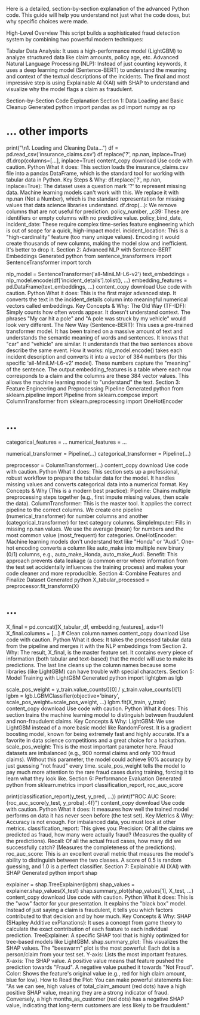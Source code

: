 Here is a detailed, section-by-section explanation of the advanced Python code. This guide will help you understand not just what the code does, but why specific choices were made.

High-Level Overview
This script builds a sophisticated fraud detection system by combining two powerful modern techniques:

Tabular Data Analysis: It uses a high-performance model (LightGBM) to analyze structured data like claim amounts, policy age, etc.
Advanced Natural Language Processing (NLP): Instead of just counting keywords, it uses a deep learning model (Sentence-BERT) to understand the meaning and context of the textual descriptions of the incidents.
The final and most impressive step is using Explainable AI (XAI) with SHAP to understand and visualize why the model flags a claim as fraudulent.

Section-by-Section Code Explanation
Section 1: Data Loading and Basic Cleanup
Generated python
import pandas as pd
import numpy as np
# ... other imports

print("\n1. Loading and Cleaning Data...")
df = pd.read_csv('insurance_claims.csv')
df.replace('?', np.nan, inplace=True)
df.drop(columns=[...], inplace=True)
content_copy
download
Use code with caution.
Python
What it does: This section loads the insurance_claims.csv file into a pandas DataFrame, which is the standard tool for working with tabular data in Python.
Key Steps & Why:
df.replace('?', np.nan, inplace=True): The dataset uses a question mark '?' to represent missing data. Machine learning models can't work with this. We replace it with np.nan (Not a Number), which is the standard representation for missing values that data science libraries understand.
df.drop(...): We remove columns that are not useful for prediction.
policy_number, _c39: These are identifiers or empty columns with no predictive value.
policy_bind_date, incident_date: These require complex time-series feature engineering which is out of scope for a quick, high-impact model.
incident_location: This is a "high-cardinality" feature (too many unique values). Encoding it would create thousands of new columns, making the model slow and inefficient. It's better to drop it.
Section 2: Advanced NLP with Sentence-BERT Embeddings
Generated python
from sentence_transformers import SentenceTransformer
import torch

nlp_model = SentenceTransformer('all-MiniLM-L6-v2')
text_embeddings = nlp_model.encode(df['incident_details'].tolist(), ...)
embedding_features = pd.DataFrame(text_embeddings, ...)
content_copy
download
Use code with caution.
Python
What it does: This is the first major advanced step. It converts the text in the incident_details column into meaningful numerical vectors called embeddings.
Key Concepts & Why:
The Old Way (TF-IDF): Simply counts how often words appear. It doesn't understand context. The phrases "My car hit a pole" and "A pole was struck by my vehicle" would look very different.
The New Way (Sentence-BERT): This uses a pre-trained transformer model. It has been trained on a massive amount of text and understands the semantic meaning of words and sentences.
It knows that "car" and "vehicle" are similar.
It understands that the two sentences above describe the same event.
How it works: nlp_model.encode() takes each incident description and converts it into a vector of 384 numbers (for this specific 'all-MiniLM-L6-v2' model). These numbers capture the "meaning" of the sentence. The output embedding_features is a table where each row corresponds to a claim and the columns are these 384 vector values. This allows the machine learning model to "understand" the text.
Section 3: Feature Engineering and Preprocessing Pipeline
Generated python
from sklearn.pipeline import Pipeline
from sklearn.compose import ColumnTransformer
from sklearn.preprocessing import OneHotEncoder
# ...

categorical_features = ...
numerical_features = ...

numerical_transformer = Pipeline(...)
categorical_transformer = Pipeline(...)

preprocessor = ColumnTransformer(...)
content_copy
download
Use code with caution.
Python
What it does: This section sets up a professional, robust workflow to prepare the tabular data for the model. It handles missing values and converts categorical data into a numerical format.
Key Concepts & Why (This is a modern best practice):
Pipeline: Chains multiple preprocessing steps together (e.g., first impute missing values, then scale the data).
ColumnTransformer: This is the master tool. It applies the correct pipeline to the correct columns. We create one pipeline (numerical_transformer) for number columns and another (categorical_transformer) for text category columns.
SimpleImputer: Fills in missing np.nan values. We use the average (mean) for numbers and the most common value (most_frequent) for categories.
OneHotEncoder: Machine learning models don't understand text like "Honda" or "Audi". One-hot encoding converts a column like auto_make into multiple new binary (0/1) columns, e.g., auto_make_Honda, auto_make_Audi.
Benefit: This approach prevents data leakage (a common error where information from the test set accidentally influences the training process) and makes your code cleaner and more reproducible.
Section 4: Combine Features and Finalize Dataset
Generated python
X_tabular_processed = preprocessor.fit_transform(X)
# ...
X_final = pd.concat([X_tabular_df, embedding_features], axis=1)
X_final.columns = [...] # Clean column names
content_copy
download
Use code with caution.
Python
What it does: It takes the processed tabular data from the pipeline and merges it with the NLP embeddings from Section 2.
Why: The result, X_final, is the master feature set. It contains every piece of information (both tabular and text-based) that the model will use to make its predictions. The last line cleans up the column names because some libraries (like LightGBM) can have trouble with special characters.
Section 5: Model Training with LightGBM
Generated python
import lightgbm as lgb

scale_pos_weight = y_train.value_counts()[0] / y_train.value_counts()[1]
lgbm = lgb.LGBMClassifier(objective='binary', scale_pos_weight=scale_pos_weight, ...)
lgbm.fit(X_train, y_train)
content_copy
download
Use code with caution.
Python
What it does: This section trains the machine learning model to distinguish between fraudulent and non-fraudulent claims.
Key Concepts & Why:
LightGBM: We use LightGBM instead of a more basic model like RandomForest. It is a gradient boosting model, known for being extremely fast and highly accurate. It's a favorite in data science competitions and a great choice for a hackathon.
scale_pos_weight: This is the most important parameter here. Fraud datasets are imbalanced (e.g., 900 normal claims and only 100 fraud claims). Without this parameter, the model could achieve 90% accuracy by just guessing "not fraud" every time. scale_pos_weight tells the model to pay much more attention to the rare fraud cases during training, forcing it to learn what they look like.
Section 6: Performance Evaluation
Generated python
from sklearn.metrics import classification_report, roc_auc_score

print(classification_report(y_test, y_pred, ...))
print(f"ROC AUC Score: {roc_auc_score(y_test, y_proba):.4f}")
content_copy
download
Use code with caution.
Python
What it does: It measures how well the trained model performs on data it has never seen before (the test set).
Key Metrics & Why:
Accuracy is not enough. For imbalanced data, you must look at other metrics.
classification_report: This gives you:
Precision: Of all the claims we predicted as fraud, how many were actually fraud? (Measures the quality of the predictions).
Recall: Of all the actual fraud cases, how many did we successfully catch? (Measures the completeness of the predictions).
roc_auc_score: This is an excellent overall metric that measures the model's ability to distinguish between the two classes. A score of 0.5 is random guessing, and 1.0 is a perfect classifier.
Section 7: Explainable AI (XAI) with SHAP
Generated python
import shap

explainer = shap.TreeExplainer(lgbm)
shap_values = explainer.shap_values(X_test)
shap.summary_plot(shap_values[1], X_test, ...)
content_copy
download
Use code with caution.
Python
What it does: This is the "wow" factor for your presentation. It explains the "black box" model. Instead of just saying a claim is fraudulent, it tells you which factors contributed to that decision and by how much.
Key Concepts & Why:
SHAP (SHapley Additive exPlanations): It uses a concept from game theory to calculate the exact contribution of each feature to each individual prediction.
TreeExplainer: A specific SHAP tool that is highly optimized for tree-based models like LightGBM.
shap.summary_plot: This visualizes the SHAP values. The "beeswarm" plot is the most powerful:
Each dot is a person/claim from your test set.
Y-axis: Lists the most important features.
X-axis: The SHAP value. A positive value means that feature pushed the prediction towards "Fraud". A negative value pushed it towards "Not Fraud".
Color: Shows the feature's original value (e.g., red for high claim amount, blue for low).
How to Read the Plot: You can make powerful statements like: "As we can see, high values of total_claim_amount (red dots) have a high positive SHAP value, meaning they are a strong indicator of fraud. Conversely, a high months_as_customer (red dots) has a negative SHAP value, indicating that long-term customers are less likely to be fraudulent."
